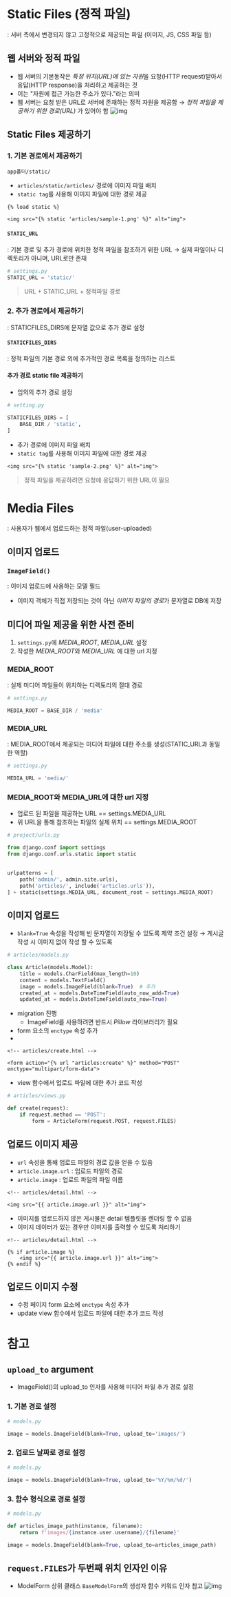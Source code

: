# Static Files (정적 파일)
: 서버 측에서 변경되지 않고 고정적으로 제공되는 파일 (이미지, JS, CSS 파일 등)
## 웹 서버와 정적 파일
- 웹 서버의 기본동작은 *특정 위치(URL)에 있는 자원*을 요청(HTTP request)받아서 응답(HTTP response)을 처리하고 제공하는 것
- 이는 "자원에 접근 가능한 주소가 있다."라는 의미
- 웹 서버는 요청 받은 URL로 서버에 존재하는 정적 자원을 제공함
→ *정적 파일을 제공하기 위한 경로(URL)* 가 있어야 함
![img](../img/240328_1.png)
## Static Files 제공하기
### 1. 기본 경로에서 제공하기
```
app폴더/static/
```
- `articles/static/articles/` 경로에 이미지 파일 배치
- `static tag`를 사용해 이미지 파일에 대한 경로 제공
```django
{% load static %}

<img src="{% static 'articles/sample-1.png' %}" alt="img">
```
#### `STATIC_URL`
: 기본 경로 및 추가 경로에 위치한 정적 파일을 참조하기 위한 URL
→ 실제 파일이나 디렉토리가 아니며, URL로만 존재
```python
# settings.py
STATIC_URL = 'static/'
```
> URL + STATIC_URL + 정적파일 경로
### 2. 추가 경로에서 제공하기
: STATICFILES_DIRS에 문자열 값으로 추가 경로 설정
#### `STATICFILES_DIRS`
: 정적 파일의 기본 경로 외에 추가적인 경로 목록을 정의하는 리스트
#### 추가 경로 static file 제공하기
- 임의의 추가 경로 설정
```python
# setting.py

STATICFILES_DIRS = [
	BASE_DIR / 'static', 
]
```
- 추가 경로에 이미지 파일 배치
- `static tag`를 사용해 이미지 파일에 대한 경로 제공
```django
<img src="{% static 'sample-2.png' %}" alt="img">
```
> 정적 파일을 제공하려면 요청에 응답하기 위한 URL이 필요
# Media Files
: 사용자가 웹에서 업로드하는 정적 파일(user-uploaded)
## 이미지 업로드
### `ImageField()`
: 이미지 업로드에 사용하는 모델 필드
- 이미지 객체가 직접 저장되는 것이 아닌 *이미지 파일의 경로*가 문자열로 DB에 저장
## 미디어 파일 제공을 위한 사전 준비
1. `settings.py`에 *MEDIA_ROOT*, *MEDIA_URL* 설정
2. 작성한 *MEDIA_ROOT*와 *MEDIA_URL* 에 대한 url 지정
### MEDIA_ROOT
: 실제 미디어 파일들이 위치하는 디렉토리의 절대 경로
```python
# settings.py

MEDIA_ROOT = BASE_DIR / 'media'
```
### MEDIA_URL
: MEDIA_ROOT에서 제공되는 미디어 파일에 대한 주소를 생성(STATIC_URL과 동일한 역할)
```python
# settings.py

MEDIA_URL = 'media/'
```
### MEDIA_ROOT와 MEDIA_URL에 대한 url 지정
- 업로드 된 파일을 제공하는 URL == settings.MEDIA_URL
- 위 URL을 통해 참조하는 파일의 실제 위치 == settings.MEDIA_ROOT
```python
# project/urls.py

from django.conf import settings
from django.conf.urls.static import static
  

urlpatterns = [
    path('admin/', admin.site.urls),
    path('articles/', include('articles.urls')),
] + static(settings.MEDIA_URL, document_root = settings.MEDIA_ROOT)
```
## 이미지 업로드
- `blank=True` 속성을 작성해 빈 문자열이 저장될 수 있도록 제약 조건 설정
→ 게시글 작성 시 이미지 없이 작성 할 수 있도록
```python
# articles/models.py

class Article(models.Model):
    title = models.CharField(max_length=10)
    content = models.TextField()
    image = models.ImageField(blank=True)  # 추가
    created_at = models.DateTimeField(auto_now_add=True)
    updated_at = models.DateTimeField(auto_now=True)
```
- migration 진행
	- ImageField를 사용하려면 반드시 *Pillow* 라이브러리가 필요
- form 요소의 `enctype` 속성 추가
- 
```django
<!-- articles/create.html -->

<form action="{% url "articles:create" %}" method="POST" enctype="multipart/form-data">
```
- view 함수에서 업로드 파일에 대한 추가 코드 작성
```python
# articles/views.py

def create(request):
    if request.method == 'POST':
        form = ArticleForm(request.POST, request.FILES)
```
## 업로드 이미지 제공
- `url` 속성을 통해 업로드 파일의 경로 값을 얻을 수 있음
- `article.image.url` : 업로드 파일의 경로
- `article.image` : 업로드 파일의 파일 이름
```django
<!-- articles/detail.html -->

<img src="{{ article.image.url }}" alt="img">
```
- 이미지를 업로드하지 않은 게시물은 detail 템플릿을 렌더링 할 수 없음
- 이미지 데이터가 있는 경우만 이미지를 출력할 수 있도록 처리하기
```django
<!-- articles/detail.html -->

{% if article.image %}
	<img src="{{ article.image.url }}" alt="img">
{% endif %}
```
## 업로드 이미지 수정
- 수정 페이지 form 요소에 `enctype` 속성 추가
- update view 함수에서 업로드 파일에 대한 추가 코드 작성
# 참고
## `upload_to` argument
- ImageField()의 upload_to 인자를 사용해 미디어 파일 추가 경로 설정
### 1. 기본 경로 설정
```python
# models.py

image = models.ImageField(blank=True, upload_to='images/')
```
### 2. 업로드 날짜로 경로 설정
```python
# models.py

image = models.ImageField(blank=True, upload_to='%Y/%m/%d/')
```
### 3. 함수 형식으로 경로 설정
```python
# models.py

def articles_image_path(instance, filename):
	return f'images/{instance.user.username}/{filename}'

image = models.ImageField(blank=True, upload_to=articles_image_path)
```
## `request.FILES`가 두번째 위치 인자인 이유
- ModelForm 상위 클래스 `BaseModelForm`의 생성자 함수 키워드 인자 참고
![img](../img/240328_2.png)